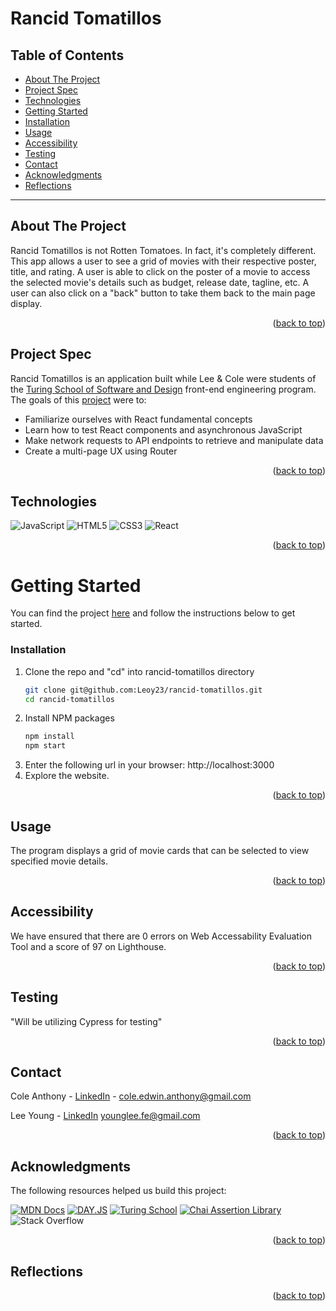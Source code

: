 <a name="readme-top"></a>

# Rancid Tomatillos

## Table of Contents
- [About The Project](#about-the-project)
- [Project Spec](#project-spec)
- [Technologies](#technologies)
- [Getting Started](#getting-started)
- [Installation](#installation)
- [Usage](#usage)
- [Accessibility](#Accessibility)
- [Testing](#testing)
- [Contact](#contact)
- [Acknowledgments](#acknowledgments)
- [Reflections](#reflections)

---

## About The Project

Rancid Tomatillos is not Rotten Tomatoes. In fact, it's completely different. This app allows a user to see a grid of movies with their respective poster, title, and rating. A user is able to click on the poster of a movie to access the selected movie's details such as budget, release date, tagline, etc. A user can also click on a "back" button to take them back to the main page display.

<p align="right">(<a href="#readme-top">back to top</a>)</p>

## Project Spec
Rancid Tomatillos is an application built while Lee & Cole were students of the [Turing School of Software and Design](https://turing.edu/) front-end engineering program. The goals of this [project]([https://frontend.turing.edu/projects/module-3/rancid-tomatillos-v3.html]) were to:

* Familiarize ourselves with React fundamental concepts
* Learn how to test React components and asynchronous JavaScript
* Make network requests to API endpoints to retrieve and manipulate data
* Create a multi-page UX using Router

<p align="right">(<a href="#readme-top">back to top</a>)</p>

## Technologies
![JavaScript](https://img.shields.io/badge/javascript-%23323330.svg?style=for-the-badge&logo=javascript&logoColor=%23F7DF1E)
![HTML5](https://img.shields.io/badge/html5-%23E34F26.svg?style=for-the-badge&logo=html5&logoColor=white)
![CSS3](https://img.shields.io/badge/css3-%231572B6.svg?style=for-the-badge&logo=css3&logoColor=white)
![React](https://img.shields.io/badge/react-%2320232a.svg?style=for-the-badge&logo=react&logoColor=%2361DAFB)

<p align="right">(<a href="#readme-top">back to top</a>)</p>

<!-- GETTING STARTED -->
# Getting Started
You can find the project [here](https://github.com/Leoy23/rancid-tomatillos.git) and follow the instructions below to get started.
  

### Installation
1. Clone the repo and "cd" into rancid-tomatillos directory
   ```sh
   git clone git@github.com:Leoy23/rancid-tomatillos.git
   cd rancid-tomatillos
   ```
2. Install NPM packages
   ```sh
   npm install
   npm start
   ``` 
3. Enter the following url in your browser: http://localhost:3000
4. Explore the website.

<p align="right">(<a href="#readme-top">back to top</a>)</p>

<!-- USAGE EXAMPLES -->
## Usage
The program displays a grid of movie cards that can be selected to view specified movie details.



<p align="right">(<a href="#readme-top">back to top</a>)</p>

## Accessibility
We have ensured that there are 0 errors on Web Accessability Evaluation Tool and a score of 97 on Lighthouse.

<p align="right">(<a href="#readme-top">back to top</a>)</p>

## Testing
   "Will be utilizing Cypress for testing"

<p align="right">(<a href="#readme-top">back to top</a>)</p>

<!-- CONTACT -->
## Contact

Cole Anthony - [LinkedIn](https://www.linkedin.com/in/cole-edwin-anthony/) - cole.edwin.anthony@gmail.com

Lee Young - [LinkedIn](www.linkedin.com/in/leah-young-fe)
 younglee.fe@gmail.com

<p align="right">(<a href="#readme-top">back to top</a>)</p>

<!-- ACKNOWLEDGMENTS -->
## Acknowledgments
The following resources helped us build this project:

[![MDN Docs][MDN-shield]][MDN]
[![DAY.JS](https://img.shields.io/static/v1?label=&message=DAY.JS&color=%23f57242&style=for-the-badge)](https://https://day.js.org/en/)
[![Turing School](https://img.shields.io/badge/Turing_School-030303?style=for-the-badge)](https://turing.edu/)
[![Chai Assertion Library](https://img.shields.io/badge/chai-A30701?style=for-the-badge&logo=chai&logoColor=white)](https://www.chaijs.com/api/bdd/)
![Stack Overflow](https://img.shields.io/badge/-Stackoverflow-FE7A16?style=for-the-badge&logo=stack-overflow&logoColor=white)

<p align="right">(<a href="#readme-top">back to top</a>)</p>

## Reflections


<p align="right">(<a href="#readme-top">back to top</a>)</p>

<!-- MARKDOWN LINKS & IMAGES -->
<!-- https://www.markdownguide.org/basic-syntax/#reference-style-links -->
[MDN-shield]: https://img.shields.io/badge/MDN_Web_Docs-black?style=for-the-badge&logo=mdnwebdocs&logoColor=white
[MDN]:https://developer.mozilla.org/en-US/


